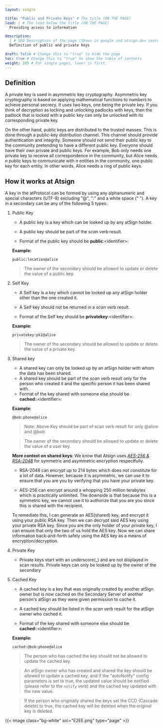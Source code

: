 ```yaml
---
layout: single

title: "Public and Private Keys" # The title (ON THE PAGE)
lead: | # The lead below the title (ON THE PAGE)
  Providing access to information

description:
  | # SEO Description of the page (Shows in google and atsign.dev search)
  Definition of public and private keys

draft: false # Change this to "true" to hide the page
toc: true # Change this to "true" to show the table of contents
weight: 205 # For single pages, lower is first.
---
```


## Definition

A private key is used in asymmetric key cryptography. Asymmetric key cryptography is based on applying mathematical functions to numbers to achieve personal secrecy. It uses two keys, one being the private key. If you think of decryption as locking and unlocking padlocks with keys, then the padlock that is locked with a public key can only be unlocked with its corresponding private key.

On the other hand, public keys are distributed to the trusted masses. This is done through a public-key distribution channel. This channel should provide authentication and integrity. Someone should not send their public key to the community pretending to have a different public key. Everyone should have their own private and public keys. For example, Bob only needs one private key to receive all correspondence in the community, but Alice needs _n_ public keys to communicate with _n_ entities in the community, one public key for each entity. In other words, Alice needs a ring of public keys.

## How it works at Atsign

A key in the atProtocol can be formed by using any alphanumeric and special characters (UTF-8) excluding "@", ":" and a white space (" "). A key in a secondary can be any of the following 5 types:

1. Public Key

   - A public key is a key which can be looked up by any atSign holder.

   - A public key should be part of the _scan_ verb result.

   - Format of the public key should be **public**:\<identifier>:**<atSign>**

   **Example:**

   `public:location@alice`

   > The owner of the secondary should be allowed to update or delete the value of a public key.

2. Self Key

   - A Self key is a key which cannot be looked up any atSign holder other than the one created it.

   - A Self key should not be returned in a _scan_ verb result.

   - Format of the Self key should be **privatekey**:\<identifier>:**<atSign>**

   **Example:**

   `privatekey:pk1@alice`

   > The owner of the secondary should be allowed to update or delete the value of a private key.

3. Shared key

   - A shared key can only be looked up by an atSign holder with whom the data has been shared.
   - A shared key should be part of the _scan_ verb result only for the person who created it and the specific person it has been shared with.
   - Format of the key shared with someone else should be  
     **cached**:**<Shared with atSign>**:\<identifier>:**<Created by atSign>**

   **Example:**

   `@bob:phone@alice`

   > Note: Above Key should be part of scan verb result for only @alice and @bob

   > The owner of the secondary should be allowed to update or delete the value of a user key.

   **More context on shared keys**: We know that Atsign uses _[AES-256 & RSA-2048](docs/reference/encryption)_ for symmetric and asymmetric encryption respectfully.

   - RSA-2048 can encrypt up to 214 bytes which does not constitute for a lot of data. However, because it is asymmetric, we can use it to ensure that you are you by verifying that you have your private key.

   - AES-256 can encrypt around a whopping 250 million terabytes which is practically unlimited. The downside is that because this is a symmetric key, we cannot use it to authorize that you are you since this is shared with the recipient.

   To remediate this, I can generate an AES(shared) key, and encrypt it using your public RSA key. Then we can decrypt said AES key using your private RSA key. Since you are the only holder of your private key, I can ensure that only the two of us hold the AES key. Now we can share information back-and-forth safely using the AES key as a means of encryption/decryption.

4. Private Key

   - Private keys start with an underscore(\_) and are not displayed in scan results. Private keys can only be looked up by the owner of the secondary

5. Cached Key

   - A cached key is a key that was originally created by another atSign owner but is now cached on the Secondary Server of another person's atSign as they were given permission to cache it.

   - A cached key should be listed in the _scan_ verb result for the atSign owner who cached it.

   - Format of the key shared with someone else should be  
     **cached**:**<Shared with atSign>**:\<identifier>:**<Created by atSign>**

   **Example:**

   `cached:@bob:phone@alice`

   > The person who has cached the key should not be allowed to update the cached key.

   > An atSign owner who has created and shared the key should be allowed to update a cached key, and if the "autoNotify" config parameters is set to true, the updated value should be notified (please refer to the `notify` verb) and the cached key updated with the new value.

   > If the person who originally shared the keys set the CCD (Cascade delete) to true, the cached key will be deleted when the original key is deleted.

{{< image class="bg-white" src="E2EE.png" type="page"  >}}
